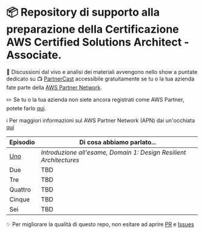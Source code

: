 
# 📦 Repository di supporto alla preparazione della Certificazione AWS Certified Solutions Architect - Associate. 

📢  Discussioni dal vivo e analisi dei materiali avvengono nello show a puntate dedicato su 📺 [PartnerCast](https://aws.amazon.com/partners/training/partnercast/?partnercast-training-webinar-cards.sort-by=item.additionalFields.sortText&amp;partnercast-training-webinar-cards.sort-order=asc&amp;awsf.partnercast-training-webinar-filter-content-type=event-type%23virtual&amp;awsf.partnercast-training-webinar-filter-language=language%23italian)
accessibile gratuitamente se tu o la tua azienda fate parte della [AWS Partner Network](https://aws.amazon.com/it/partners/). 

✏️  Se tu o la tua azienda non siete ancora registrati come AWS Partner, potete farlo [qui](https://partnercentral.awspartner.com/selfregisterpartner). 

ℹ️   Per maggiori informazioni sul AWS Partner Network (APN) dai un'occhiata [qui](https://aws.amazon.com/it/partners/)

Episodio | Di cosa abbiamo parlato...
------------ | -------------
[Uno](ep1/ep1.risorse.md) | _Introduzione all'esame, Domain 1: Design Resilient Architectures_
Due | TBD
Tre | TBD
Quattro | TBD
Cinque | TBD
Sei | TBD

✨ Per migliorare la qualità di questo repo, non esitare ad aprire [PR](https://github.com/lserpietri/PrepariamociAllaSAA/pulls) e [Issues](https://github.com/lserpietri/PrepariamociAllaSAA/issues)